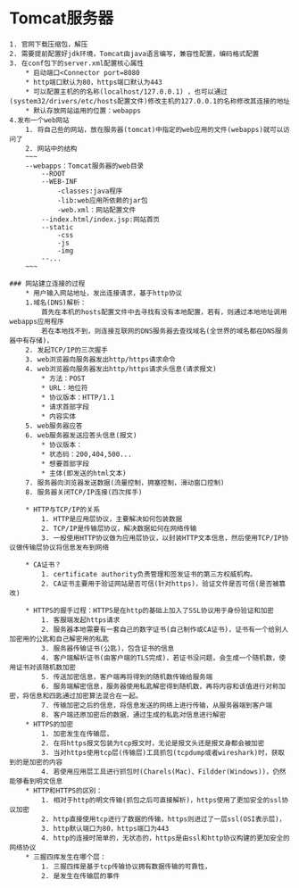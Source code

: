 # Tomcat服务器
	1. 官网下载压缩包，解压
	2. 需要提前配置好jdk环境，Tomcat由java语言编写，兼容性配置，编码格式配置
	3. 在conf包下的server.xml配置核心属性
		* 启动端口<Connector port=8080
		* http端口默认为80，https端口默认为443
		* 可以配置主机的的名称(localhost/127.0.0.1) ，也可以通过(system32/drivers/etc/hosts配置文件)修改主机的127.0.0.1的名称修改其连接的地址
		* 默认存放网站运用的位置：webapps
	4.发布一个web网站
		1. 将自己些的网站，放在服务器(tomcat)中指定的web应用的文件(webapps)就可以访问了
		2. 网站中的结构
		~~~
		--webapps：Tomcat服务器的web目录
			--ROOT
			--WEB-INF
				-classes:java程序
				-lib:web应用所依赖的jar包
				-web.xml：网站配置文件
			--index.html/index.jsp:网站首页
			--static
				-css
				-js
				-img
			--...
		~~~
	
	### 网站建立连接的过程
		* 用户输入网站地址，发出连接请求，基于http协议
		1.域名(DNS)解析：
			首先在本机的hosts配置文件中去寻找有没有本地配置，若有，则通过本地地址调用webapps应用程序
			若在本地找不到，则连接互联网的DNS服务器去查找域名(全世界的域名都在DNS服务器中有存储)，
		2. 发起TCP/IP的三次握手
		3. web浏览器向服务器发出http/https请求命令
		4. web浏览器向服务器发出http/https请求头信息(请求报文)
			* 方法：POST
			* URL：地位符
			* 协议版本：HTTP/1.1
			* 请求首部字段
			* 内容实体
		5. web服务器应答
		6. web服务器发送应答头信息(报文)
			* 协议版本：
			* 状态码：200,404,500...
			* 想要首部字段
			* 主体(即发送的html文本)
		7. 服务器向浏览器发送数据(流量控制，拥塞控制，滑动窗口控制)
		8. 服务器关闭TCP/IP连接(四次挥手)
		
		* HTTP与TCP/IP的关系
			1. HTTP是应用层协议，主要解决如何包装数据
			2. TCP/IP是传输层协议，解决数据如何在网络传输
			3. 一般使用HTTP协议做为应用层协议，以封装HTTP文本信息，然后使用TCP/IP协议做传输层协议将信息发布到网络
			
		* CA证书？
			1. certificate authority负责管理和签发证书的第三方权威机构。
			2. CA证书主要用于验证网站是否可信(针对https)，验证文件是否可信(是否被篡改)
		
		* HTTPS的握手过程：HTTPS是在http的基础上加入了SSL协议用于身份验证和加密
			1. 客服端发起https请求
			2. 服务器本地需要有一套自己的数字证书(自己制作或CA证书)，证书有一个给别人加密用的公匙和自己解密用的私匙
			3. 服务器传输证书(公匙)，包含证书的信息
			4. 客户端解析证书(由客户端的TLS完成)，若证书没问题，会生成一个随机数，使用证书对该随机数加密
			5. 传送加密信息，客户端再将得到的随机数传输给服务端
			6. 服务端解密信息，服务器使用私匙解密得到随机数，再将内容和该值进行对称加密，将信息和四匙通过加密算法混合在一起。
			7. 传输加密之后的信息，将信息发送的网络上进行传输，从服务器端到客户端
			8. 客户端还原加密后的数据，通过生成的私匙对信息进行解密
		* HTTPS的加密
			1. 加密发生在传输层，
			2. 在将https报文包装为tcp报文时，无论是报文头还是报文身都会被加密
			3. 当对https使用tcp层(传输层)工具抓包(tcpdump或者wireshark)时，获取到的是加密的内容
			4. 若使用应用层工具进行抓包时(Charels(Mac)、Fildder(Windows))，仍然能够看到明文信息
		* HTTP和HTTPS的区别：
			1. 相对于http的明文传输(抓包之后可直接解析)，https使用了更加安全的ssl协议加密
			2. http直接使用tcp进行了数据的传输，https则进过了一层ssl(OSI表示层)，
			3. http默认端口为80，https端口为443
			4. http的连接时简单的，无状态的，https是由ssl和http协议构建的更加安全的网络协议
		* 三握四挥发生在哪个层：
			1. 三握四挥是基于tcp传输协议拥有数据传输的可靠性，
			2. 是发生在传输层的事件